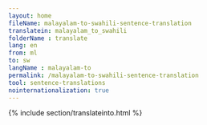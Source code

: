 ```yaml
---
layout: home
fileName: malayalam-to-swahili-sentence-translation
translatein: malayalam_to_swahili
folderName : translate
lang: en
from: ml
to: sw
langName : malayalam-to
permalink: /malayalam-to-swahili-sentence-translation
tool: sentence-translations
nointernationalization: true
---
```

{% include section/translateinto.html %}
